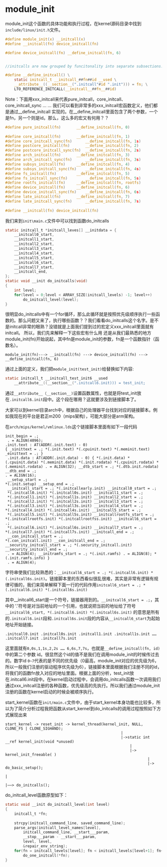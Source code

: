 # module_init
module_init这个函数的具体功能和执行过程，在kernel源码目录中找到`include/linux/init.h`文件。
```c
#define module_init(x) __initcall(x)
#define __initcall(fn) device_initcall(fn)

#define device_initcall(fn) __define_initcall(fn, 6)


//initcalls are now grouped by funcitonality into separate subsections.Ordering inside the subsections is determined by link order.

#define __define_initcall() \
	static initcall_t __initcall_##fn##id __used \
	__attribute__((__section__(".initcall"#id ".init"))) = fn; \
	LTO_REFERENCE_INITCALL(__initcall__##fn__##id)
``` 

Note：下面用xxx_initcall来代表pure_initcall，core_initcall、core_initcall_sync … …
我们可以看到非常多的xxx_initcall宏函数定义，他们都是通过__define_initcall 实现的。在__define_initcall里面包含了两个参数，一个是fn，另一个则是id。那么，这么多的宏又有何用？？

```c
#define pure_initcall(fn)       __define_initcall(fn, 0)  
  
#define core_initcall(fn)       __define_initcall(fn, 1)  
#define core_initcall_sync(fn)      __define_initcall(fn, 1s)  
#define postcore_initcall(fn)       __define_initcall(fn, 2)  
#define postcore_initcall_sync(fn)  __define_initcall(fn, 2s)  
#define arch_initcall(fn)       __define_initcall(fn, 3)  
#define arch_initcall_sync(fn)      __define_initcall(fn, 3s)  
#define subsys_initcall(fn)     __define_initcall(fn, 4)  
#define subsys_initcall_sync(fn)    __define_initcall(fn, 4s)  
#define fs_initcall(fn)         __define_initcall(fn, 5)  
#define fs_initcall_sync(fn)        __define_initcall(fn, 5s)  
#define rootfs_initcall(fn)     __define_initcall(fn, rootfs)  
#define device_initcall(fn)     __define_initcall(fn, 6)  
#define device_initcall_sync(fn)    __define_initcall(fn, 6s)  
#define late_initcall(fn)       __define_initcall(fn, 7)  
#define late_initcall_sync(fn)      __define_initcall(fn, 7s)  
  
#define __initcall(fn) device_initcall(fn)  
```
我们来到`init\main.c`文件中可以找到函数do_initcalls

```c
static initcall_t *initcall_leves[] __initdata = {
	__initcall0_start,
	__initcall1_start,
	__initcall2_start,
	__initcall3_start,
	__initcall4_start,
	__initcall5_start,
	__initcall6_start,
	__initcall7_start,
	__initcall_end,
};
static void __init do_initcalls(void)
{
	int level;
	for(level = 0;level < ARRAY_SIZE(initcall_levels) -1; level++)
		do_initcall_level(level);
}
```
很明显do_initcalls中有一个for循环，那么此循环就是按照优先级顺序执行一些函数的。那么问题又来了，执行哪些函数？？我们看看do_initcalls这个名字。是不是initcall非常的眼熟？没错就是上面我们提到过的宏定义xxx_initcall里面就有initcall。
所以，我们先来解释一下这些宏有什么用
还是从我们最熟悉的地方module_init(fn)开始说起，其中fn是module_init的参数，fn是一个函数指针（函数名）。

`module_init(fn)---> __initcall(fn) ---> device_initcall(fn) ---> __define_initcall(fn, 6)`

通过上面的定义，我们把`module_init(test_init)`给替换如下内容:

```c
static initcall_t __initcall_test_init6 __used 
	__attribute__((__section__(".initcall6.init))) = test_init;
```
通过`__attribute__（__section__)`设置函数属性，也就是将test_init放在`.initcall6.init`段中。这个段在哪用？这就要涉及到链接脚本了。

大家可以到kernel目录arch中，根据自己的处理器平台找到对应的链接脚本。例如我现在的平台是君正m200（mips架构），可能大部分是arm架构。

在`arch/mips/kernel/vmlinux.lds`这个链接脚本里面有如下一段代码

```lds
init_begin = .;  
 . = ALIGN(4096); 
.init.text : AT(ADDR(.init.text) - 0) 
{ _sinittext = .; *(.init.text) *(.cpuinit.text) *(.meminit.text) _einittext = .; }  
 .init.data : AT(ADDR(.init.data) - 0) { *(.init.data) *(.cpuinit.data) *(.meminit.data) *(.init.rodata) *(.cpuinit.rodata) *(.meminit.rodata) . = ALIGN(32); __dtb_start = .; *(.dtb.init.rodata) __dtb_end = .; 
. = ALIGN(16);
 __setup_start = .; 
*(.init.setup) __setup_end = .;
 __initcall_start = .; *(.initcallearly.init) __initcall0_start = .;
 *(.initcall0.init) *(.initcall0s.init) __initcall1_start = .;
 *(.initcall1.init) *(.initcall1s.init) __initcall2_start = .;
 *(.initcall2.init) *(.initcall2s.init) __initcall3_start = .;
 *(.initcall3.init) *(.initcall3s.init) __initcall4_start = .; 
*(.initcall4.init) *(.initcall4s.init) __initcall5_start = .;
 *(.initcall5.init) *(.initcall5s.init) __initcallrootfs_start = .; 
*(.initcallrootfs.init) *(.initcallrootfss.init) __initcall6_start = .;
 *(.initcall6.init) *(.initcall6s.init) __initcall7_start = .; 
*(.initcall7.init) *(.initcall7s.init) __initcall_end = .;
 __con_initcall_start = .; 
*(.con_initcall.init) __con_initcall_end = .; __security_initcall_start = .; *(.security_initcall.init) __security_initcall_end = .;
 . = ALIGN(4); __initramfs_start = .; *(.init.ramfs) . = ALIGN(8); *(.init.ramfs.info) }  
 . = ALIGN(4);  
```
字符串使我们比较熟悉的：`__initcall6_start = .; *(.initcall6.init) *(.initcall6s.init)`。链接脚本里的东西看似很乱很难，其实是非常有逻辑有规律可循的，我们来简单解释下面一行的代码作用`initcall6_start = .; *(.initcall6.init) *(.initcall6s.init)`

其中__initcall6_start是一个符号，链接器用到的。`__initcall6_start = .;`，其中的 '.'符号是对当前地址的一个引用，也就说把当前的地址给了符号`__initcall6_start, *(.initcall6.init) *(.initcall6s.init)` 的意思是所有的`.initcall6.init`段和`.initcall6s.init`段的内容从`__initcall6_start`为起始地址开始链接。

```
.initcall0.init .initcall0s.init .initcall1.init .initcall1s.init …… .initcall7.init .initcall7s.init
```
这里面就有`0,0s,1,1s,2,2s …… 6,6s,7,7s`，也就是`__define_initcall(fn, id)`中的第二个参数 id。很显然这个id的值不是我们在调用module_init的时候传过去的。数字id `0~7`代表的是不同的优先级（0最高，module_init对应的优先级为6，所以一般我们注册的驱动程序优先级为6），链接脚本里面根据我们注册不同的id，将我们的函数fn放入对应的地址里面。根据上面的分析，test_init放在.initcall6.init段中。在kernel启动过程中，会调用do_initcalls函数一次调用我们通过xxx_initcall注册的各种函数，优先级高的先执行。所以我们通过module_init注册的函数在kernel启动的时候会被顺序执行。

start_kernel函数在`init/main.c`文件中，由于start_kernel本身功能也比较多，所以为了简介分析过程我把函数从start_kernel到do_initcalls的调用过程按照如下方式展现出来

```
start_kernel -> reset_init -> kernel_thread(kernel_init, NULL, CLONE_FS | CLONE_SIGHAND);  
                                                    |  
                                                    |->static int __ref kernel_init(void *unused)  
                                                        |  
                                                        |-> kernel_init_freeable( )  
                                                                |  
                                                                |-> do_basic_setup();  
                                                                        |  
                                                                        |——> do_initcalls();  
```

do_initcall_level函数原型如下：

```c
static void __init do_initcall_level(int level)
{
	initcall_t *fn;
	
	strcpy(initcall_command_line, saved_command_line);
	parse_args(initcall_level_names[level],
		initcall_command_line, __start___param,
		__stop___param - __start___param,
		level, level,
		&repair_env_string);
	for(fn = initcall_levels[level]; fn < initcall_levels[level+1]; fn++)
		do_one_initcall(*fn);
}
```
